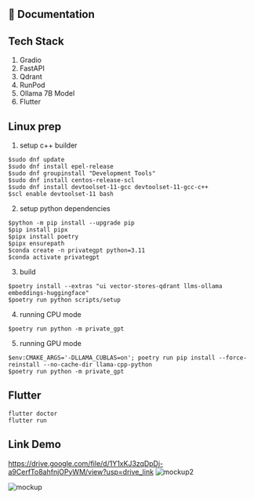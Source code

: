 ## 📄 Documentation

## Tech Stack
1. Gradio
2. FastAPI
3. Qdrant
4. RunPod
5. Ollama 7B Model
6. Flutter

## Linux prep
1. setup c++ builder
```
$sudo dnf update
$sudo dnf install epel-release
$sudo dnf groupinstall "Development Tools"
$sudo dnf install centos-release-scl
$sudo dnf install devtoolset-11-gcc devtoolset-11-gcc-c++
$scl enable devtoolset-11 bash
```

2. setup python dependencies
```
$python -m pip install --upgrade pip
$pip install pipx
$pipx install poetry
$pipx ensurepath
$conda create -n privategpt python=3.11
$conda activate privategpt
```

3. build
```
$poetry install --extras "ui vector-stores-qdrant llms-ollama embeddings-huggingface"
$poetry run python scripts/setup
```

4. running CPU mode
```
$poetry run python -m private_gpt
```

5. running GPU mode
```
$env:CMAKE_ARGS='-DLLAMA_CUBLAS=on'; poetry run pip install --force-reinstall --no-cache-dir llama-cpp-python
$poetry run python -m private_gpt
```

## Flutter
```
flutter doctor
flutter run 
```

## Link Demo
https://drive.google.com/file/d/1Y1xKJ3zqDpDj-a9CerfTo8ahfnjOPyWM/view?usp=drive_link
![mockup2](https://github.com/user-attachments/assets/8ca4749d-ca9c-4dd1-a999-cb9cb5d747da)

![mockup](https://github.com/user-attachments/assets/6e608067-fc63-407a-9233-9ab946e726d9)


